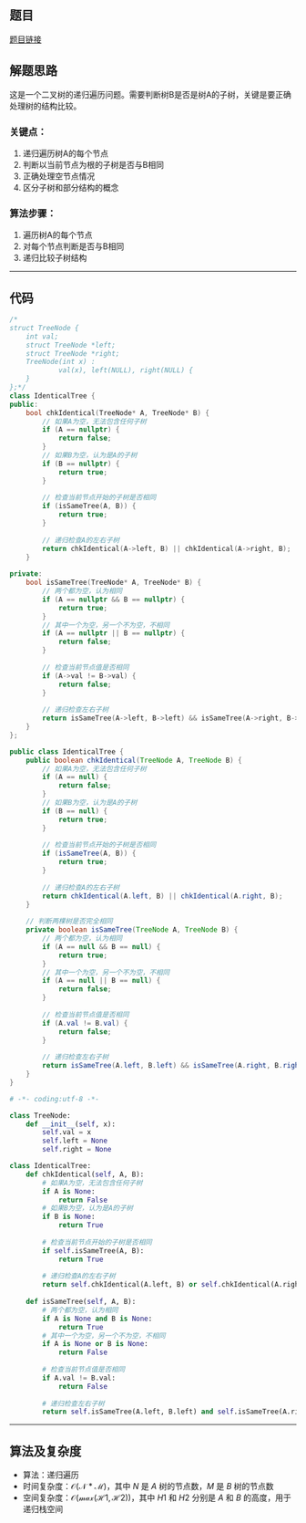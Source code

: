 ## 题目
[题目链接](https://www.nowcoder.com/practice/37d745f3968c408cbff261434ffe7c42?tpId=182&tqId=36938&sourceUrl=/exam/oj&channenl=wgithub&fromPut=wgithub)

## 解题思路

这是一个二叉树的递归遍历问题。需要判断树B是否是树A的子树，关键是要正确处理树的结构比较。

### 关键点：
1. 递归遍历树A的每个节点
2. 判断以当前节点为根的子树是否与B相同
3. 正确处理空节点情况
4. 区分子树和部分结构的概念

### 算法步骤：
1. 遍历树A的每个节点
2. 对每个节点判断是否与B相同
3. 递归比较子树结构

---

## 代码

```cpp []
/*
struct TreeNode {
    int val;
    struct TreeNode *left;
    struct TreeNode *right;
    TreeNode(int x) :
            val(x), left(NULL), right(NULL) {
    }
};*/
class IdenticalTree {
public:
    bool chkIdentical(TreeNode* A, TreeNode* B) {
        // 如果A为空，无法包含任何子树
        if (A == nullptr) {
            return false;
        }
        // 如果B为空，认为是A的子树
        if (B == nullptr) {
            return true;
        }
        
        // 检查当前节点开始的子树是否相同
        if (isSameTree(A, B)) {
            return true;
        }
        
        // 递归检查A的左右子树
        return chkIdentical(A->left, B) || chkIdentical(A->right, B);
    }
    
private:
    bool isSameTree(TreeNode* A, TreeNode* B) {
        // 两个都为空，认为相同
        if (A == nullptr && B == nullptr) {
            return true;
        }
        // 其中一个为空，另一个不为空，不相同
        if (A == nullptr || B == nullptr) {
            return false;
        }
        
        // 检查当前节点值是否相同
        if (A->val != B->val) {
            return false;
        }
        
        // 递归检查左右子树
        return isSameTree(A->left, B->left) && isSameTree(A->right, B->right);
    }
};
```
```java []
public class IdenticalTree {
    public boolean chkIdentical(TreeNode A, TreeNode B) {
        // 如果A为空，无法包含任何子树
        if (A == null) {
            return false;
        }
        // 如果B为空，认为是A的子树
        if (B == null) {
            return true;
        }
        
        // 检查当前节点开始的子树是否相同
        if (isSameTree(A, B)) {
            return true;
        }
        
        // 递归检查A的左右子树
        return chkIdentical(A.left, B) || chkIdentical(A.right, B);
    }
    
    // 判断两棵树是否完全相同
    private boolean isSameTree(TreeNode A, TreeNode B) {
        // 两个都为空，认为相同
        if (A == null && B == null) {
            return true;
        }
        // 其中一个为空，另一个不为空，不相同
        if (A == null || B == null) {
            return false;
        }
        
        // 检查当前节点值是否相同
        if (A.val != B.val) {
            return false;
        }
        
        // 递归检查左右子树
        return isSameTree(A.left, B.left) && isSameTree(A.right, B.right);
    }
}
```

```python []
# -*- coding:utf-8 -*-

class TreeNode:
    def __init__(self, x):
        self.val = x
        self.left = None
        self.right = None

class IdenticalTree:
    def chkIdentical(self, A, B):
        # 如果A为空，无法包含任何子树
        if A is None:
            return False
        # 如果B为空，认为是A的子树
        if B is None:
            return True
        
        # 检查当前节点开始的子树是否相同
        if self.isSameTree(A, B):
            return True
        
        # 递归检查A的左右子树
        return self.chkIdentical(A.left, B) or self.chkIdentical(A.right, B)
    
    def isSameTree(self, A, B):
        # 两个都为空，认为相同
        if A is None and B is None:
            return True
        # 其中一个为空，另一个不为空，不相同
        if A is None or B is None:
            return False
        
        # 检查当前节点值是否相同
        if A.val != B.val:
            return False
        
        # 递归检查左右子树
        return self.isSameTree(A.left, B.left) and self.isSameTree(A.right, B.right)


```


---

## 算法及复杂度
- 算法：递归遍历
- 时间复杂度：$\mathcal{O(N*M)}$，其中 $N$ 是 $A$ 树的节点数，$M$ 是 $B$ 树的节点数
- 空间复杂度：$\mathcal{O(max(H1, H2))}$，其中 $H1$ 和 $H2$ 分别是 $A$ 和 $B$ 的高度，用于递归栈空间

